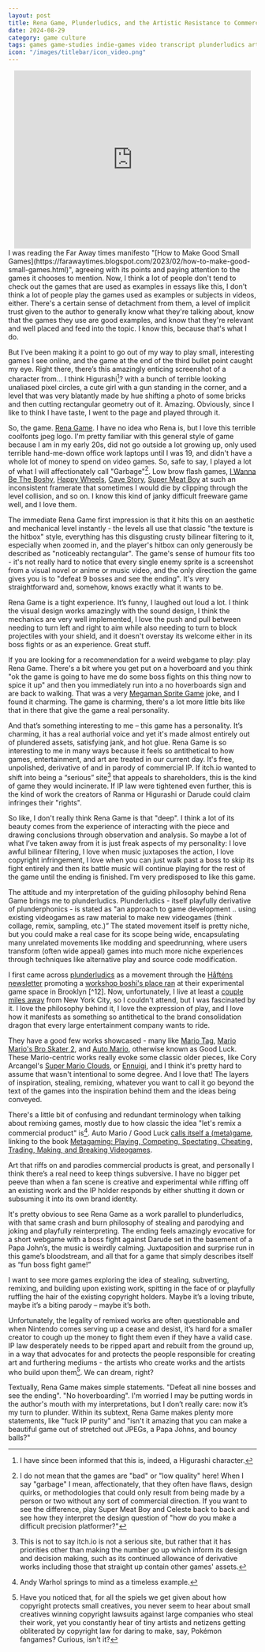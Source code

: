 ```yaml
---
layout: post
title: Rena Game, Plunderludics, and the Artistic Resistance to Commercialism
date: 2024-08-29
category: game culture
tags: games game-studies indie-games video transcript plunderludics art
icon: "/images/titlebar/icon_video.png"
---
```

<center><iframe width="480" height="360" src="https://www.youtube.com/embed/qRCc7l56mfg" title="I Love Copyright Infringement!" frameborder="0" allow="accelerometer; autoplay; clipboard-write; encrypted-media; gyroscope; picture-in-picture; web-share" referrerpolicy="strict-origin-when-cross-origin" allowfullscreen></iframe></center>
I was reading the Far Away times manifesto "[How to Make Good Small Games](https://farawaytimes.blogspot.com/2023/02/how-to-make-good-small-games.html)", agreeing with its points and paying attention to the games it chooses to mention. Now, I think a lot of people don't tend to check out the games that are used as examples in essays like this, I don't think a lot of people play the games used as examples or subjects in videos, either. There's a certain sense of detachment from them, a level of implicit trust given to the author to generally know what they're talking about, know that the games they use are good examples, and know that they're relevant and well placed and feed into the topic. I know this, because that's what I do.

But I’ve been making it a point to go out of my way to play small, interesting games I see online, and the game at the end of the third bullet point caught my eye. Right there, there’s this amazingly enticing screenshot of a character from... I think Higurashi[^1]? with a bunch of terrible looking unaliased pixel circles, a cute girl with a gun standing in the corner, and a level that was very blatantly made by hue shifting a photo of some bricks and then cutting rectangular geometry out of it. Amazing. Obviously, since I like to think I have taste, I went to the page and played through it.

So, the game. [Rena Game](https://brlka.itch.io/rena-game). I have no idea who Rena is, but I love this terrible coolfonts jpeg logo. I'm pretty familiar with this general style of game because I am in my early 20s, did not go outside a lot growing up, only used terrible hand-me-down office work laptops until I was 19, and didn't have a whole lot of money to spend on video games. So, safe to say, I played a lot of what I will affectionately call "Garbage"[^2]. Low brow flash games, [I Wanna Be The Boshy](http://delicious-fruit.com/ratings/game_details.php?id=11890), [Happy Wheels](https://web.archive.org/web/20240731123551/https://totaljerkface.com/happy_wheels.tjf), [Cave Story](https://www.cavestory.org/download/cave-story.php), [Super Meat Boy](https://store.steampowered.com/app/40800/Super_Meat_Boy/) at such an inconsistent framerate that sometimes I would die by clipping through the level collision, and so on. I know this kind of janky difficult freeware game well, and I love them.

The immediate Rena Game first impression is that it hits this on an aesthetic and mechanical level instantly - the levels all use that classic "the texture is the hitbox" style, everything has this disgusting crusty bilinear filtering to it, especially when zoomed in, and the player's hitbox can only generously be described as "noticeably rectangular". The game's sense of humour fits too - it's not really hard to notice that every single enemy sprite is a screenshot from a visual novel or anime or music video, and the only direction the game gives you is to "defeat 9 bosses and see the ending". It's very straightforward and, somehow, knows exactly what it wants to be.

Rena Game is a tight experience. It’s funny, I laughed out loud a lot. I think the visual design works amazingly with the sound design, I think the mechanics are very well implemented, I love the push and pull between needing to turn left and right to aim while also needing to turn to block projectiles with your shield, and it doesn't overstay its welcome either in its boss fights or as an experience. Great stuff.

If you are looking for a recommendation for a weird webgame to play: play Rena Game. There's a bit where you get put on a hoverboard and you think "ok the game is going to have me do some boss fights on this thing now to spice it up" and then you immediately run into a no hoverboards sign and are back to walking. That was a very [Megaman Sprite Game](https://www.tumblr.com/megamanspritecomic/65735240451/megaman-sprite-game-released-on-october-31st) joke, and I found it charming. The game is charming, there's a lot more little bits like that in there that give the game a real personality.

And that’s something interesting to me – this game has a personality. It’s charming, it has a real authorial voice and yet it's made almost entirely out of plundered assets, satisfying jank, and hot glue. Rena Game is so interesting to me in many ways because it feels so antithetical to how games, entertainment, and art are treated in our current day. It's free, unpolished, derivative of and in parody of commercial IP. If itch.io wanted to shift into being a “serious” site[^3] that appeals to shareholders, this is the kind of game they would incinerate. If IP law were tightened even further, this is the kind of work the creators of Ranma or Higurashi or Darude could claim infringes their "rights".

So like, I don't really think Rena Game is that "deep". I think a lot of its beauty comes from the experience of interacting with the piece and drawing conclusions through observation and analysis. So maybe a lot of what I’ve taken away from it is just freak aspects of my personality: I love awful bilinear filtering, I love when music juxtaposes the action, I love copyright infringement, I love when you can just walk past a boss to skip its fight entirely and then its battle music will continue playing for the rest of the game until the ending is finished. I’m very predisposed to like this game.

The attitude and my interpretation of the guiding philosophy behind Rena Game brings me to plunderludics. Plunderludics - itself playfully derivative of plunderphonics - is stated as "an approach to game development .. using existing videogames as raw material to make new videogames (think collage, remix, sampling, etc.)” The stated movement itself is pretty niche, but you could make a real case for its scope being wide, encapsulating many unrelated movements like modding and speedrunning, where users transform (often wide appeal) games into much more niche experiences through techniques like alternative play and source code modification. 

I first came across [plunderludics](https://plunderludics.github.io/) as a movement through the [Håfténs newsletter](https://www.patreon.com/posts/107828383) promoting a [workshop boshi's place ran](https://www.instagram.com/p/C9KlaEausCm/) at their experimental game space in Brooklyn [^12]. Now, unfortunately, I live at least a [couple miles away](https://en.wikipedia.org/w/index.php?title=United_Kingdom) from New York City, so I couldn't attend, but I was fascinated by it. I love the philosophy behind it, I love the expression of play, and I love how it manifests as something so antithetical to the brand consolidation dragon that every large entertainment company wants to ride.

They have a good few works showcased - many like [Mario Tag](https://plunderludics.github.io/works/mario%20tag.html), [Mario Mario's Bro Skater 2](https://plunderludics.github.io/works/mario%20mario's%20bro%20skater%202.html), and [Auto Mario](https://nes.mut.media/goodluck.html), otherwise known as Good Luck. These Mario-centric works really evoke some classic older pieces, like Cory Arcangel's [Super Mario Clouds](https://whitney.org/collection/works/20588), or [Ennuigi](https://www.lexaloffle.com/bbs/?pid=32360), and I think it's pretty hard to assume that wasn't intentional to some degree. And I love that! The layers of inspiration, stealing, remixing, whatever you want to call it go beyond the text of the games into the inspiration behind them and the ideas being conveyed.

There's a little bit of confusing and redundant terminology when talking about remixing games, mostly due to how classic the idea "let's remix a commercial product" is[^4]. Auto Mario / Good Luck [calls itself a (meta)game](https://nes.mut.media/goodluck-ramble.html), linking to the book [Metagaming: Playing, Competing, Spectating, Cheating, Trading, Making, and Breaking Videogames](https://doi.org/10.5749/9781452958354).

Art that riffs on and parodies commercial products is great, and personally I think there’s a real need to keep things subversive. I have no bigger pet peeve than when a fan scene is creative and experimental while riffing off an existing work and the IP holder responds by either shutting it down or subsuming it into its own brand identity.

It's pretty obvious to see Rena Game as a work parallel to plunderludics, with that same crash and burn philosophy of stealing and parodying and joking and playfully reinterpreting. The ending feels amazingly evocative for a short webgame with a boss fight against Darude set in the basement of a Papa John’s, the music is weirdly calming. Juxtaposition and surprise run in this game’s bloodstream, and all that for a game that simply describes itself as “fun boss fight game!”

I want to see more games exploring the idea of stealing, subverting, remixing, and building upon existing work, spitting in the face of or playfully ruffling the hair of the existing copyright holders. Maybe it’s a loving tribute, maybe it’s a biting parody – maybe it’s both. 

Unfortunately, the legality of remixed works are often questionable and when Nintendo comes serving up a cease and desist, it’s hard for a smaller creator to cough up the money to fight them even if they have a valid case. IP law desperately needs to be ripped apart and rebuilt from the ground up, in a way that advocates for and protects the people responsible for creating art and furthering mediums - the artists who create works and the artists who build upon them[^5]. We can dream, right?

Textually, Rena Game makes simple statements. "Defeat all nine bosses and see the ending". "No hoverboarding". I'm worried I may be putting words in the author's mouth with my interpretations, but I don’t really care: now it’s my turn to plunder. Within its subtext, Rena Game makes plenty more statements, like "fuck IP purity" and "isn't it amazing that you can make a beautiful game out of stretched out JPEGs, a Papa Johns, and bouncy balls?"

[^1]: I have since been informed that this is, indeed, a Higurashi character.
[^2]: I do not mean that the games are "bad" or "low quality" here! When I say "garbage" I mean, affectionately, that they often have flaws, design quirks, or methodologies that could only result from being made by a person or two without any sort of commercial direction. If you want to see the difference, play Super Meat Boy and Celeste back to back and see how they interpret the design question of "how do you make a difficult precision platformer?"
[^3]: This is not to say itch.io is not a serious site, but rather that it has priorities other than making the number go up which inform its design and decision making, such as its continued allowance of derivative works including those that straight up contain other games' assets.
[^4]: Andy Warhol springs to mind as a timeless example.
[^5]: Have you noticed that, for all the spiels we get given about how copyright protects small creatives, you never seem to hear about small creatives winning copyright lawsuits against large companies who steal their work, yet you constantly hear of tiny artists and netizens getting obliterated by copyright law for daring to make, say, Pokémon fangames? Curious, isn't it?

